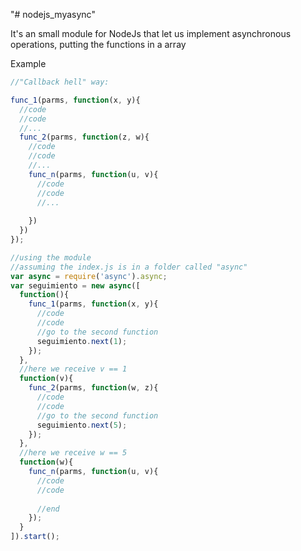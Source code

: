"# nodejs_myasync" 

It's an small module for NodeJs that let us implement asynchronous operations, putting the functions in a array

Example
```javascript
//"Callback hell" way:

func_1(parms, function(x, y){
  //code
  //code
  //...
  func_2(parms, function(z, w){
    //code
    //code
    //...
    func_n(parms, function(u, v){
      //code
      //code
      //...
      
    })
  })
});

//using the module
//assuming the index.js is in a folder called "async"
var async = require('async').async;
var seguimiento = new async([
  function(){
    func_1(parms, function(x, y){
      //code
      //code
      //go to the second function
      seguimiento.next(1);
    });
  },
  //here we receive v == 1
  function(v){
    func_2(parms, function(w, z){
      //code
      //code
      //go to the second function
      seguimiento.next(5);
    });
  },
  //here we receive w == 5
  function(w){
    func_n(parms, function(u, v){
      //code
      //code
      
      //end
    });
  }
]).start();
```
